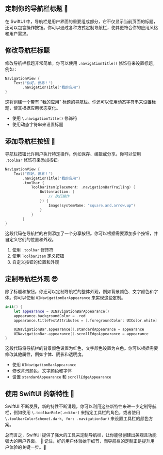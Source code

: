 ﻿## 定制你的导航栏标题 🤩

在 SwiftUI 中，导航栏是用户界面的重要组成部分，它不仅显示当前页面的标题，还可以包含操作按钮。你可以通过各种方式定制导航栏，使其更符合你的应用风格和用户需求。

## 修改导航栏标题

修改导航栏标题非常简单。你可以使用 `.navigationTitle()` 修饰符来设置标题。例如：

```swift
NavigationView {
    Text("你好，世界！")
        .navigationTitle("我的应用")
}
```

这将创建一个带有 "我的应用" 标题的导航栏。你还可以使用动态字符串来设置标题，使其根据应用状态变化。

*   使用 `\.navigationTitle()` 修饰符
*   使用动态字符串来设置标题

## 添加导航栏按钮 🥳

导航栏按钮允许用户执行特定操作，例如保存、编辑或分享。你可以使用 `.toolbar` 修饰符来添加按钮。

```swift
NavigationView {
    Text("你好，世界！")
        .navigationTitle("我的应用")
        .toolbar {
            ToolbarItem(placement: .navigationBarTrailing) {
                Button(action: {
                    // 执行操作
                }) {
                    Image(systemName: "square.and.arrow.up")
                }
            }
        }
}
```

这段代码在导航栏的右侧添加了一个分享按钮。你可以根据需要添加多个按钮，并自定义它们的位置和外观。

1.  使用 `.toolbar` 修饰符
2.  使用 `ToolbarItem` 定义按钮
3.  自定义按钮的位置和外观

## 定制导航栏外观 😎

除了标题和按钮，你还可以定制导航栏的整体外观，例如背景颜色、文字颜色和字体。你可以使用 `UINavigationBarAppearance` 来实现这些定制。

```swift
init() {
    let appearance = UINavigationBarAppearance()
    appearance.backgroundColor = .red
    appearance.titleTextAttributes = [.foregroundColor: UIColor.white]

    UINavigationBar.appearance().standardAppearance = appearance
    UINavigationBar.appearance().scrollEdgeAppearance = appearance
}
```

这段代码将导航栏的背景颜色设置为红色，文字颜色设置为白色。你可以根据需要修改其他属性，例如字体、阴影和透明度。

*   使用 `UINavigationBarAppearance`
*   修改背景颜色、文字颜色和字体
*   设置 `standardAppearance` 和 `scrollEdgeAppearance`

## 使用 SwiftUI 的新特性 🤩

SwiftUI 不断发展，新的特性不断涌现。你可以利用这些新特性来进一步定制导航栏，例如使用 `\.toolbarRole(.editor)` 来指定工具栏的角色，或者使用 `\.toolbarColorScheme(.dark, for: .navigationBar)` 来设置工具栏的颜色方案。

总而言之，SwiftUI 提供了强大的工具来定制导航栏，让你能够创建出美观且功能强大的用户界面。 🚀 记住，好的用户体验始于细节，而导航栏的定制正是提升用户体验的关键一步。🎉


